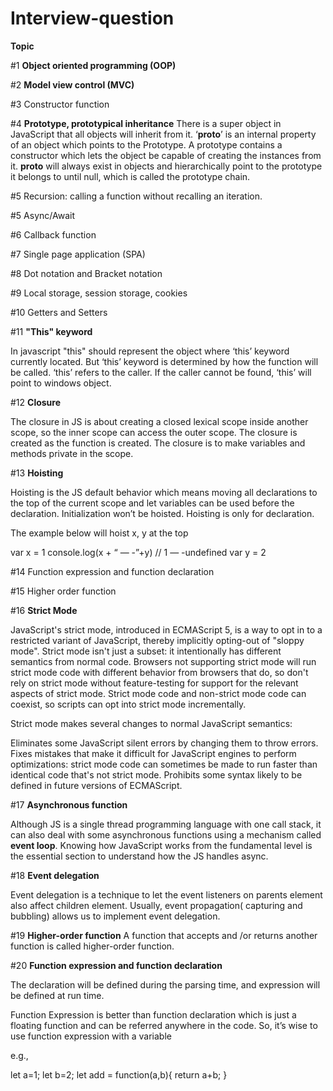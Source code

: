 # Interview-question

**Topic**


#1 **Object oriented programming (OOP)**


#2 **Model view control (MVC)**


#3 Constructor function


#4 **Prototype, prototypical inheritance**
There is a super object in JavaScript that all objects will inherit from it. ‘__proto__’ is an internal property of an object which points to the Prototype. A prototype contains a constructor which lets the object be capable of creating the instances from it. __proto__ will always exist in objects and hierarchically point to the prototype it belongs to until null, which is called the prototype chain.

#5 Recursion: calling a function without recalling an iteration.

#5 Async/Await

#6 Callback function

#7 Single page application (SPA)

#8 Dot notation and Bracket notation

#9 Local storage, session storage, cookies

#10 Getters and Setters

#11 **"This" keyword**

In javascript "this" should represent the object where ‘this’ keyword currently located. But ‘this’ keyword is determined by how the function will be called. ‘this’ refers to the caller. If the caller cannot be found, ‘this’ will point to windows object.

#12 **Closure**

The closure in JS is about creating a closed lexical scope inside another scope, so the inner scope can access the outer scope. The closure is created as the function is created. The closure is to make variables and methods private in the scope.

#13 **Hoisting**

Hoisting is the JS default behavior which means moving all declarations to the top of the current scope and let variables can be used before the declaration. Initialization won’t be hoisted. Hoisting is only for declaration.

The example below will hoist x, y at the top

var x = 1
console.log(x + “ — -”+y) // 1 — -undefined
var y = 2


#14 Function expression and function declaration

#15 Higher order function

#16 **Strict Mode**

JavaScript's strict mode, introduced in ECMAScript 5, is a way to opt in to a restricted variant of JavaScript, thereby implicitly opting-out of "sloppy mode". Strict mode isn't just a subset: it intentionally has different semantics from normal code. Browsers not supporting strict mode will run strict mode code with different behavior from browsers that do, so don't rely on strict mode without feature-testing for support for the relevant aspects of strict mode. Strict mode code and non-strict mode code can coexist, so scripts can opt into strict mode incrementally.

Strict mode makes several changes to normal JavaScript semantics:

Eliminates some JavaScript silent errors by changing them to throw errors.
Fixes mistakes that make it difficult for JavaScript engines to perform optimizations: strict mode code can sometimes be made to run faster than identical code that's not strict mode.
Prohibits some syntax likely to be defined in future versions of ECMAScript.

#17 **Asynchronous function**

Although JS is a single thread programming language with one call stack, it can also deal with some asynchronous functions using a mechanism called **event loop**. Knowing how JavaScript works from the fundamental level is the essential section to understand how the JS handles async.

#18 **Event delegation**

Event delegation is  a technique to let the event listeners on parents element also affect children element. Usually, event propagation( capturing and bubbling) allows us to implement event delegation. 

#19 **Higher-order function**
A function that accepts and /or returns another function is called higher-order function.


#20 **Function expression and function declaration**

The declaration will be defined during the parsing time, and expression will be defined at run time.

Function Expression is better than function declaration which is just a floating function 
and can be referred anywhere in the code. So, it’s wise to use function expression with a variable

e.g.,

let a=1;
let b=2;
let add = function(a,b){
 return a+b;
}

